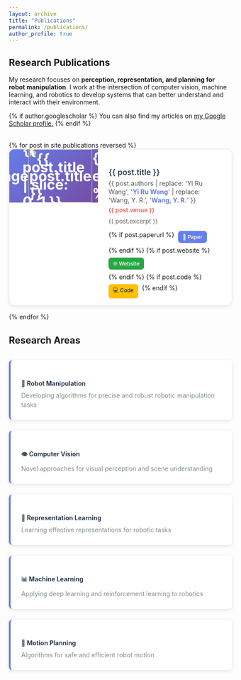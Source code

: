 ```yaml
---
layout: archive
title: "Publications"
permalink: /publications/
author_profile: true
---
```


## Research Publications

My research focuses on **perception, representation, and planning for robot manipulation**. I work at the intersection of computer vision, machine learning, and robotics to develop systems that can better understand and interact with their environment.

{% if author.googlescholar %}
  You can also find my articles on <u><a href="{{author.googlescholar}}">my Google Scholar profile</a>.</u>
{% endif %}

<style>
.publications-list {
  margin: 2rem 0;
}

.publication-item {
  background: white;
  border-radius: 12px;
  box-shadow: 0 2px 8px rgba(0,0,0,0.08);
  overflow: hidden;
  transition: transform 0.2s ease, box-shadow 0.2s ease;
  border: 1px solid #e1e5e9;
  margin-bottom: 1rem;
}

.publication-item:hover {
  transform: translateY(-2px);
  box-shadow: 0 4px 16px rgba(0,0,0,0.12);
}

.publication-header {
  display: flex;
  align-items: stretch;
  min-height: 100px;
}

.publication-thumbnail {
  width: 200px;
  height: 120px;
  background: linear-gradient(135deg, #667eea 0%, #764ba2 100%);
  display: flex;
  align-items: center;
  justify-content: center;
  color: white;
  font-size: 2rem;
  font-weight: bold;
  position: relative;
  flex-shrink: 0;
  overflow: hidden;
}

.publication-image {
  width: 100%;
  height: 100%;
  object-fit: cover;
  object-position: center;
  transition: transform 0.3s ease;
}

.publication-thumbnail:hover .publication-image {
  transform: scale(1.05);
}

.publication-initial {
  position: absolute;
  top: 50%;
  left: 50%;
  transform: translate(-50%, -50%);
  color: white;
  font-size: 2rem;
  font-weight: bold;
}

.publication-content {
  flex: 1;
  padding: 1rem 1.5rem;
  display: flex;
  flex-direction: column;
  justify-content: space-between;
}

.publication-title {
  font-size: 1.1rem;
  font-weight: 600;
  color: #2c3e50;
  margin-bottom: 0.3rem;
  line-height: 1.3;
}

.publication-authors {
  font-size: 0.9rem;
  color: #555;
  margin-bottom: 0.3rem;
  line-height: 1.3;
}

.publication-authors strong {
  color: #667eea;
  font-weight: 700;
}

.publication-venue {
  font-size: 0.85rem;
  color: #e74c3c;
  font-weight: 500;
  margin-bottom: 0.5rem;
}

.publication-excerpt {
  font-size: 0.85rem;
  color: #666;
  line-height: 1.4;
  margin-bottom: 0.75rem;
  flex: 1;
}

.publication-links {
  display: flex;
  gap: 0.5rem;
  flex-wrap: wrap;
  margin-top: auto;
}

.publication-link {
  display: inline-flex;
  align-items: center;
  gap: 0.25rem;
  padding: 0.3rem 0.6rem;
  background: #f8f9fa;
  border: 1px solid #e9ecef;
  border-radius: 6px;
  text-decoration: none;
  color: #495057;
  font-size: 0.75rem;
  font-weight: 500;
  transition: all 0.2s ease;
}

.publication-link:hover {
  background: #e9ecef;
  color: #212529;
  text-decoration: none;
}

.publication-link.primary {
  background: #667eea;
  color: white;
  border-color: #667eea;
}

.publication-link.primary:hover {
  background: #5a6fd8;
  color: white;
}

.publication-link.secondary {
  background: #28a745;
  color: white;
  border-color: #28a745;
}

.publication-link.secondary:hover {
  background: #218838;
  color: white;
}

.publication-link.tertiary {
  background: #ffc107;
  color: #212529;
  border-color: #ffc107;
}

.publication-link.tertiary:hover {
  background: #e0a800;
  color: #212529;
}

.research-areas {
  display: grid;
  grid-template-columns: repeat(auto-fit, minmax(250px, 1fr));
  gap: 1.5rem;
  margin: 2rem 0;
}

.research-card {
  background: white;
  padding: 1.5rem;
  border-radius: 8px;
  border-left: 4px solid #667eea;
  box-shadow: 0 2px 8px rgba(0,0,0,0.1);
}

.research-card h4 {
  color: #2c3e50;
  margin-bottom: 0.5rem;
}

.research-card p {
  color: #7f8c8d;
  margin: 0;
  line-height: 1.5;
}

@media (max-width: 768px) {
  .publication-header {
    flex-direction: column;
  }
  
  .publication-thumbnail {
    width: 100%;
    height: 120px;
  }
  
  .publication-thumbnail::before {
    font-size: 1.5rem;
  }
}
</style>

<div class="publications-list">
{% for post in site.publications reversed %}
  <div class="publication-item">
    <div class="publication-header">
      <div class="publication-thumbnail">
        {% if post.image %}
          <img src="{{ site.baseurl }}/images/{{ post.image }}" alt="{{ post.title }}" class="publication-image">
        {% else %}
          <div class="publication-initial">{{ post.title | slice: 0, 1 }}</div>
        {% endif %}
      </div>
      <div class="publication-content">
        <div>
          <h3 class="publication-title">{{ post.title }}</h3>
          <div class="publication-authors">{{ post.authors | replace: 'Yi Ru Wang', '<strong>Yi Ru Wang</strong>' | replace: 'Wang, Y. R.', '<strong>Wang, Y. R.</strong>' }}</div>
          <div class="publication-venue">{{ post.venue }}</div>
          <div class="publication-excerpt">{{ post.excerpt }}</div>
        </div>
        <div class="publication-links">
          {% if post.paperurl %}
          <a href="{{ post.paperurl }}" class="publication-link primary" target="_blank">
            📄 Paper
          </a>
          {% endif %}
          {% if post.website %}
          <a href="{{ post.website }}" class="publication-link secondary" target="_blank">
            🌐 Website
          </a>
          {% endif %}
          {% if post.code %}
          <a href="{{ post.code }}" class="publication-link tertiary" target="_blank">
            💻 Code
          </a>
          {% endif %}
        </div>
      </div>
    </div>
  </div>
{% endfor %}
</div>

## Research Areas

<div class="research-areas">
  <div class="research-card">
    <h4>🤖 Robot Manipulation</h4>
    <p>Developing algorithms for precise and robust robotic manipulation tasks</p>
  </div>
  <div class="research-card">
    <h4>👁️ Computer Vision</h4>
    <p>Novel approaches for visual perception and scene understanding</p>
  </div>
  <div class="research-card">
    <h4>🧠 Representation Learning</h4>
    <p>Learning effective representations for robotic tasks</p>
  </div>
  <div class="research-card">
    <h4>📊 Machine Learning</h4>
    <p>Applying deep learning and reinforcement learning to robotics</p>
  </div>
  <div class="research-card">
    <h4>🎯 Motion Planning</h4>
    <p>Algorithms for safe and efficient robot motion</p>
  </div>
</div>
